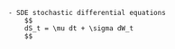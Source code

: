 
                - SDE stochastic differential equations
                    $$
                    dS_t = \mu dt + \sigma dW_t
                    $$